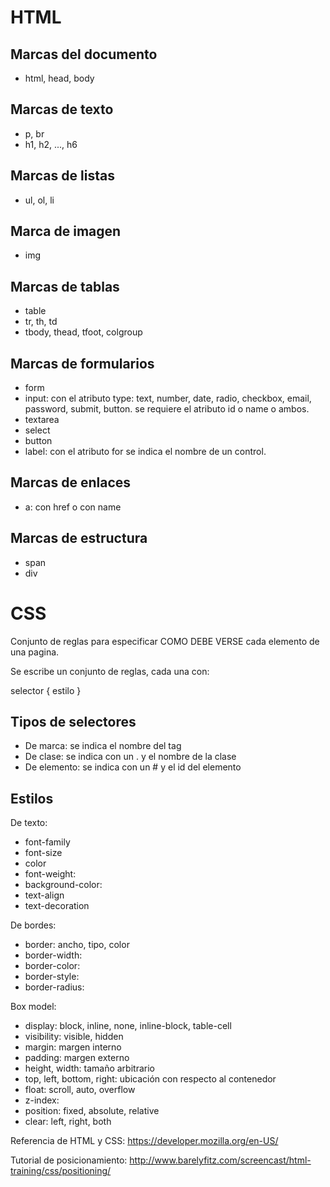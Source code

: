 # HTML

## Marcas del documento
* html, head, body

## Marcas de texto
* p, br
* h1, h2, ..., h6

## Marcas de listas
* ul, ol, li

## Marca de imagen
* img

## Marcas de tablas
* table
* tr, th, td
* tbody, thead, tfoot, colgroup

## Marcas de formularios
* form
* input: con el atributo type: text, number, date, radio, checkbox, email, password, submit, button.  se requiere el atributo id o name o ambos. 
* textarea
* select
* button
* label: con el atributo for se indica el nombre de un control.

## Marcas de enlaces
* a: con href o con name

## Marcas de estructura
* span
* div


# CSS

Conjunto de reglas para especificar COMO DEBE VERSE cada elemento de una pagina.


Se escribe un conjunto de reglas, cada una con:

selector { estilo }

## Tipos de selectores

* De marca: se indica el nombre del tag
* De clase: se indica con un . y el nombre de la clase
* De elemento: se indica con un # y el id del elemento
  
## Estilos

De texto: 

* font-family
* font-size
* color
* font-weight:
* background-color:
* text-align
* text-decoration
 
De bordes:

* border: ancho, tipo, color
* border-width:
* border-color:
* border-style:
* border-radius:

Box model:

* display: block, inline, none, inline-block, table-cell
* visibility: visible, hidden
* margin: margen interno
* padding: margen externo
* height, width: tamaño arbitrario
* top, left, bottom, right: ubicación con respecto al contenedor
* float: scroll, auto, overflow
* z-index: 
* position: fixed, absolute, relative
* clear: left, right, both


Referencia de HTML y CSS: https://developer.mozilla.org/en-US/

Tutorial de posicionamiento:
http://www.barelyfitz.com/screencast/html-training/css/positioning/






